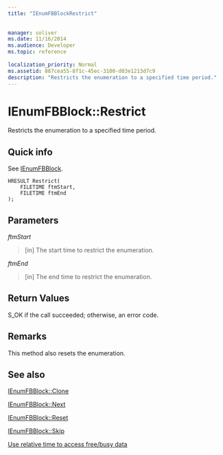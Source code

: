 ```yaml
---
title: "IEnumFBBlockRestrict"
 
 
manager: soliver
ms.date: 11/16/2014
ms.audience: Developer
ms.topic: reference
 
localization_priority: Normal
ms.assetid: 887cea55-8f1c-45ec-3100-d03e1213d7c9
description: "Restricts the enumeration to a specified time period."
---
```


# IEnumFBBlock::Restrict

Restricts the enumeration to a specified time period.
  
## Quick info

See [IEnumFBBlock](ienumfbblock.md).
  
```
HRESULT Restrict(  
    FILETIME ftmStart, 
    FILETIME ftmEnd 
);

```

## Parameters

 _ftmStart_
  
>  [in] The start time to restrict the enumeration. 
    
 _ftmEnd_
  
> [in] The end time to restrict the enumeration.
    
## Return Values

S_OK if the call succeeded; otherwise, an error code.
  
## Remarks

This method also resets the enumeration.
  
## See also



[IEnumFBBlock::Clone](ienumfbblock-clone.md)
  
[IEnumFBBlock::Next](ienumfbblock-next.md)
  
[IEnumFBBlock::Reset](ienumfbblock-reset.md)
  
[IEnumFBBlock::Skip](ienumfbblock-skip.md)
  
[Use relative time to access free/busy data](how-to-use-relative-time-to-access-free-busy-data.md)

